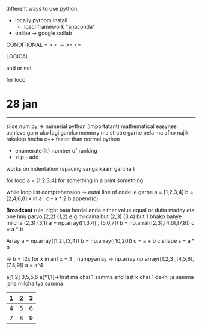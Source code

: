 different ways to use python:

- locally pythom install
  - loacl framework "anaconda"
- onlibe -> google collab

CONDITIONAL
 = > <
!= >= <=

LOGICAL

and or not

for loop

# 28 jan

---

slice 
num py -> numerial python (importatant)
mathematical easynes achieve garn ako lagi gareko
memory ma strctre garne bela ma afno najik rakekeo hncha
c++
faster than normal python

- enumerate(lit) number of ranking
- ziip - add

works on indentation (spacing sanga kaam garcha )

for loop
a = [1,2,3,4]
for something in a
print something

while loop
list comprehension -> eutai line of code le garne
a = [1,2,3,4]
b = [2,4,6,8]
x in a :
c - x * 2
b.append(c)

**Broadcast**
rule: right bata herdai anda either value equal or duita madey eta one hnu paryo
(2,2)
(1,2)
e.g mildaina but
(2,3)
(3,4)
but 1 bhako bahye milcha
(2,3)
(3,1)
a = np.array([1,3,4] , [5,6,7])
b = np.arrat([2,3],[4,6],[7,8])
c = a * b

Array
a = np.array([1,2[,[3,4])
b = np.array([10,20])
c = a + b
c.shape
s = a * b

-> b = [2x for x in a if x = 3 ]
 numpyarray -> np.array
np.array([1,2,3],[4,5,6],[7,8,9])
a = a^4

a[1,2] 3,5,5,6
a[*1,1]->first ma chai 1 samma and last k chai 1 dekhi ja samma jana milcha tya samma

| 1 | 2 | 3 |
| - | - | - |
| 4 | 5 | 6 |
| 7 | 8 | 9 |
